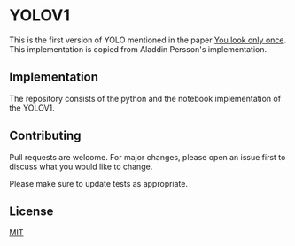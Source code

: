 # YOLOV1

This is the first version of YOLO mentioned in the paper [You look only once](https://arxiv.org/abs/1506.02640). This implementation is copied from Aladdin Persson's implementation.

## Implementation

The repository consists of the python and the notebook implementation of the YOLOV1.

## Contributing

Pull requests are welcome. For major changes, please open an issue first
to discuss what you would like to change.

Please make sure to update tests as appropriate.

## License

[MIT](https://choosealicense.com/licenses/mit/)